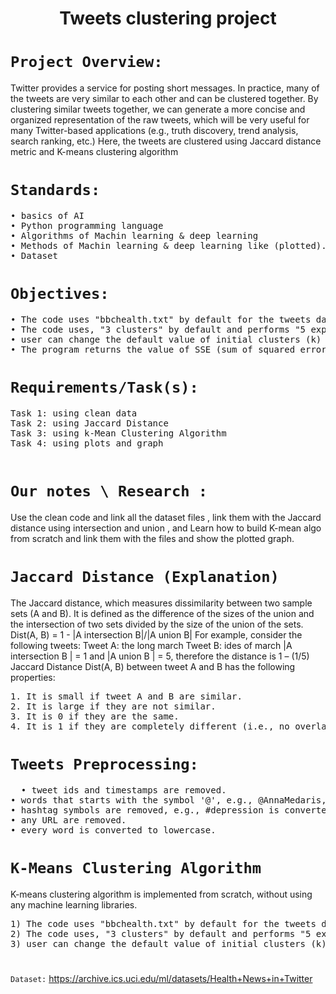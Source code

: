<h1 align="center">  Tweets clustering project</h1>

#  `Project Overview:`
Twitter provides a service for posting short messages. In practice, many of the tweets are very similar to each other and can be clustered together. By clustering similar tweets together, we can generate a more concise and organized representation of the raw tweets, which will be very useful for many Twitter-based applications (e.g., truth discovery, trend analysis, search ranking, etc.) Here, the tweets are clustered using Jaccard distance metric and K-means clustering algorithm
#  `Standards:`
  <pre>
• basics of AI
• Python programming language
• Algorithms of Machin learning & deep learning
• Methods of Machin learning & deep learning like (plotted).
• Dataset
</pre>
  
#  `Objectives:`
  <pre>
• The code uses "bbchealth.txt" by default for the tweets data. - A user can change the URL path to another data file as desired from the given files.
• The code uses, "3 clusters" by default and performs "5 experiments" one after another
• user can change the default value of initial clusters (k) and number of experiments to be performed.
• The program returns the value of SSE (sum of squared error) and size of each cluster after every experiment (plotted)
</pre>
#  `Requirements/Task(s):`
<pre>Task 1: using clean data
Task 2: using Jaccard Distance
Task 3: using k-Mean Clustering Algorithm
Task 4: using plots and graph
  </pre>
#  `Our notes \ Research :`
Use the clean code and link all the dataset files , link them with the Jaccard distance using intersection and union , and Learn how to build K-mean algo from scratch and link them with the files and show the plotted graph.

#  `Jaccard Distance (Explanation)`
The Jaccard distance, which measures dissimilarity between two sample sets (A and B).
It is defined as the difference of the sizes of the union and the intersection of two sets divided by the size of the union of the sets. Dist(A, B) = 1 - |A intersection B|/|A union B|
For example, consider the following tweets:
Tweet A: the long march Tweet B: ides of march |A intersection B | = 1 and |A union B | = 5, therefore the distance is 1 – (1/5) Jaccard Distance Dist(A, B) between tweet A and B has the following properties: 
<pre>1. It is small if tweet A and B are similar.
2. It is large if they are not similar.
3. It is 0 if they are the same.
4. It is 1 if they are completely different (i.e., no overlapping words).
</pre>


#  `Tweets Preprocessing:`
<pre>
  • tweet ids and timestamps are removed.
• words that starts with the symbol '@', e.g., @AnnaMedaris, are removed.
• hashtag symbols are removed, e.g., #depression is converted to depression.
• any URL are removed.
• every word is converted to lowercase.
</pre>
#  `K-Means Clustering Algorithm`
K-means clustering algorithm is implemented from scratch, without using any machine learning libraries.
<pre>1) The code uses "bbchealth.txt" by default for the tweets data. - A user can change the url path to another data file as desired from the given files.
2) The code uses, "3 clusters" by default and performs "5 experiments" one after another.
3) user can change the default value of initial clusters (k) and number of experiments to be performed. 4) The program returns the value of SSE (sum of squared error) and size of each cluster after every experiment (plotted).
</pre>
#  
`Dataset:` 
https://archive.ics.uci.edu/ml/datasets/Health+News+in+Twitter
